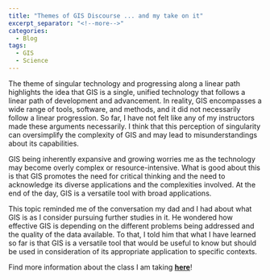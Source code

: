 ```yaml
---
title: "Themes of GIS Discourse ... and my take on it"
excerpt_separator: "<!--more-->"
categories:
  - Blog
tags:
  - GIS
  - Science
---
```

The theme of singular technology and progressing along a linear path highlights the idea that GIS is a single, unified technology that follows a linear path of development and advancement. In reality, GIS encompasses a wide range of tools, software, and methods, and it did not necessarily follow a linear progression. So far, I have not felt like any of my instructors made these arguments necessarily. I think that this perception of singularity can oversimplify the complexity of GIS and may lead to misunderstandings about its capabilities.

GIS being inherently expansive and growing worries me as the technology may become overly complex or resource-intensive. What is good about this is that GIS promotes the need for critical thinking and the need to acknowledge its diverse applications and the complexities involved. At the end of the day, GIS is a versatile tool with broad applications.

This topic reminded me of the conversation my dad and I had about what GIS is as I consider pursuing further studies in it. He wondered how effective GIS is depending on the different problems being addressed and the quality of the data available. To that, I told him that what I have learned so far is that GIS is a versatile tool that would be useful to know but should be used in consideration of its appropriate application to specific contexts.

Find more information about the class I am taking [**here**](https://opengisci.github.io)!